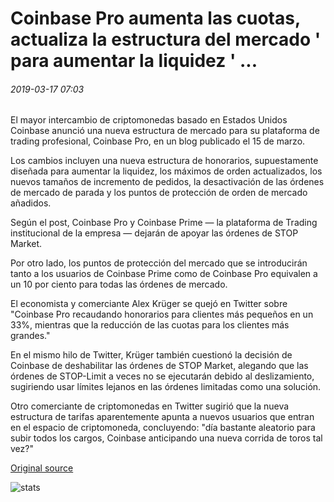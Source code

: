 # Coinbase Pro aumenta las cuotas, actualiza la estructura del mercado ' para aumentar la liquidez ' ...

###### 2019-03-17 07:03

El mayor intercambio de criptomonedas basado en Estados Unidos Coinbase anunció una nueva estructura de mercado para su plataforma de trading profesional, Coinbase Pro, en un blog publicado el 15 de marzo.

Los cambios incluyen una nueva estructura de honorarios, supuestamente diseñada para aumentar la liquidez, los máximos de orden actualizados, los nuevos tamaños de incremento de pedidos, la desactivación de las órdenes de mercado de parada y los puntos de protección de orden de mercado añadidos.

Según el post, Coinbase Pro y Coinbase Prime — la plataforma de Trading institucional de la empresa — dejarán de apoyar las órdenes de STOP Market.

Por otro lado, los puntos de protección del mercado que se introducirán tanto a los usuarios de Coinbase Prime como de Coinbase Pro equivalen a un 10 por ciento para todas las órdenes de mercado.

El economista y comerciante Alex Krüger se quejó en Twitter sobre "Coinbase Pro recaudando honorarios para clientes más pequeños en un 33%, mientras que la reducción de las cuotas para los clientes más grandes."

En el mismo hilo de Twitter, Krüger también cuestionó la decisión de Coinbase de deshabilitar las órdenes de STOP Market, alegando que las órdenes de STOP-Limit a veces no se ejecutarán debido al deslizamiento, sugiriendo usar límites lejanos en las órdenes limitadas como una solución.

Otro comerciante de criptomonedas en Twitter sugirió que la nueva estructura de tarifas aparentemente apunta a nuevos usuarios que entran en el espacio de criptomoneda, concluyendo: "día bastante aleatorio para subir todos los cargos, Coinbase anticipando una nueva corrida de toros tal vez?"

[Original source](https://cointelegraph.com/news/coinbase-pro-increases-fees-updates-market-structure-to-increase-liquidity)

![stats](https://c.statcounter.com/11760860/0/a89fa40b/1/ "stats")